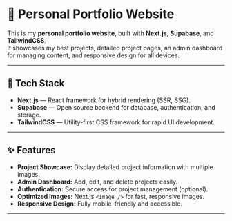# 🌟 Personal Portfolio Website

This is my **personal portfolio website**, built with **Next.js**, **Supabase**, and **TailwindCSS**.  
It showcases my best projects, detailed project pages, an admin dashboard for managing content, and responsive design for all devices.

---

## 🚀 Tech Stack

- **Next.js** — React framework for hybrid rendering (SSR, SSG).
- **Supabase** — Open source backend for database, authentication, and storage.
- **TailwindCSS** — Utility-first CSS framework for rapid UI development.

---

## ✨ Features

- **Project Showcase:** Display detailed project information with multiple images.
- **Admin Dashboard:** Add, edit, and delete projects easily.
- **Authentication:** Secure access for project management (optional).
- **Optimized Images:** Next.js `<Image />` for fast, responsive images.
- **Responsive Design:** Fully mobile-friendly and accessible.

---

